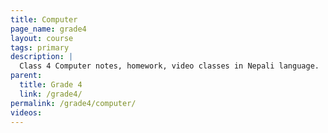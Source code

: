 ```yaml
---
title: Computer
page_name: grade4
layout: course
tags: primary
description: |
  Class 4 Computer notes, homework, video classes in Nepali language.
parent:
  title: Grade 4
  link: /grade4/
permalink: /grade4/computer/
videos:
---
```

